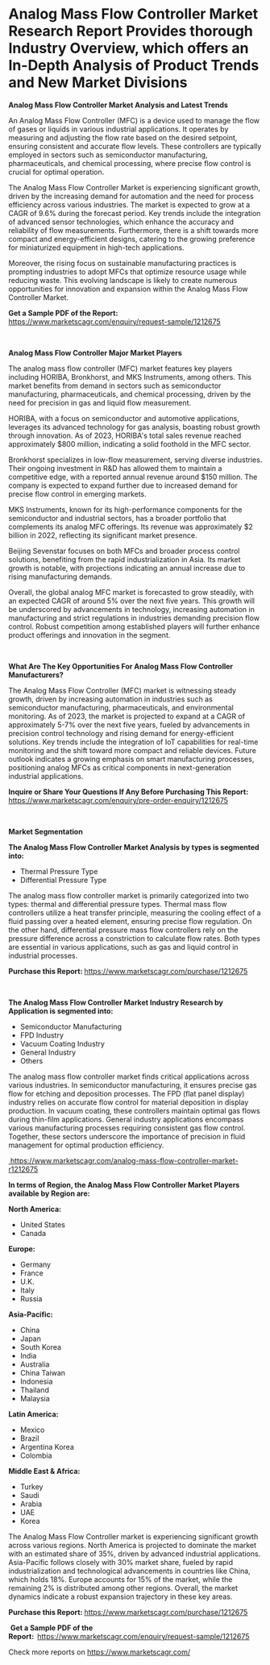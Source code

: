 <p><h1>Analog Mass Flow Controller Market Research Report Provides thorough Industry Overview, which offers an In-Depth Analysis of Product Trends and New Market Divisions</h1></p><p><strong>Analog Mass Flow Controller Market Analysis and Latest Trends</strong></p>
<p><p>An Analog Mass Flow Controller (MFC) is a device used to manage the flow of gases or liquids in various industrial applications. It operates by measuring and adjusting the flow rate based on the desired setpoint, ensuring consistent and accurate flow levels. These controllers are typically employed in sectors such as semiconductor manufacturing, pharmaceuticals, and chemical processing, where precise flow control is crucial for optimal operation.</p><p>The Analog Mass Flow Controller Market is experiencing significant growth, driven by the increasing demand for automation and the need for process efficiency across various industries. The market is expected to grow at a CAGR of 9.6% during the forecast period. Key trends include the integration of advanced sensor technologies, which enhance the accuracy and reliability of flow measurements. Furthermore, there is a shift towards more compact and energy-efficient designs, catering to the growing preference for miniaturized equipment in high-tech applications.</p><p>Moreover, the rising focus on sustainable manufacturing practices is prompting industries to adopt MFCs that optimize resource usage while reducing waste. This evolving landscape is likely to create numerous opportunities for innovation and expansion within the Analog Mass Flow Controller Market.</p></p>
<p><strong>Get a Sample PDF of the Report:&nbsp;</strong> <a href="https://www.marketscagr.com/enquiry/request-sample/1212675?utm_campaign=2480&utm_medium=2&utm_source=Github&utm_content=ia&utm_term=24032025&utm_id=analog-mass-flow-controller">https://www.marketscagr.com/enquiry/request-sample/1212675</a></p>
<p>&nbsp;</p>
<p><strong>Analog Mass Flow Controller Major Market Players</strong></p>
<p><p>The analog mass flow controller (MFC) market features key players including HORIBA, Bronkhorst, and MKS Instruments, among others. This market benefits from demand in sectors such as semiconductor manufacturing, pharmaceuticals, and chemical processing, driven by the need for precision in gas and liquid flow measurement.</p><p>HORIBA, with a focus on semiconductor and automotive applications, leverages its advanced technology for gas analysis, boasting robust growth through innovation. As of 2023, HORIBA's total sales revenue reached approximately $800 million, indicating a solid foothold in the MFC sector.</p><p>Bronkhorst specializes in low-flow measurement, serving diverse industries. Their ongoing investment in R&D has allowed them to maintain a competitive edge, with a reported annual revenue around $150 million. The company is expected to expand further due to increased demand for precise flow control in emerging markets.</p><p>MKS Instruments, known for its high-performance components for the semiconductor and industrial sectors, has a broader portfolio that complements its analog MFC offerings. Its revenue was approximately $2 billion in 2022, reflecting its significant market presence.</p><p>Beijing Sevenstar focuses on both MFCs and broader process control solutions, benefiting from the rapid industrialization in Asia. Its market growth is notable, with projections indicating an annual increase due to rising manufacturing demands.</p><p>Overall, the global analog MFC market is forecasted to grow steadily, with an expected CAGR of around 5% over the next five years. This growth will be underscored by advancements in technology, increasing automation in manufacturing and strict regulations in industries demanding precision flow control. Robust competition among established players will further enhance product offerings and innovation in the segment.</p></p>
<p>&nbsp;</p>
<p><strong>What Are The Key Opportunities For Analog Mass Flow Controller Manufacturers?</strong></p>
<p><p>The Analog Mass Flow Controller (MFC) market is witnessing steady growth, driven by increasing automation in industries such as semiconductor manufacturing, pharmaceuticals, and environmental monitoring. As of 2023, the market is projected to expand at a CAGR of approximately 5-7% over the next five years, fueled by advancements in precision control technology and rising demand for energy-efficient solutions. Key trends include the integration of IoT capabilities for real-time monitoring and the shift toward more compact and reliable devices. Future outlook indicates a growing emphasis on smart manufacturing processes, positioning analog MFCs as critical components in next-generation industrial applications.</p></p>
<p><strong>Inquire or Share Your Questions If Any Before Purchasing This Report:</strong> <a href="https://www.marketscagr.com/enquiry/pre-order-enquiry/1212675?utm_campaign=2480&utm_medium=2&utm_source=Github&utm_content=ia&utm_term=24032025&utm_id=analog-mass-flow-controller">https://www.marketscagr.com/enquiry/pre-order-enquiry/1212675</a></p>
<p>&nbsp;</p>
<p><strong>Market Segmentation</strong></p>
<p><strong>The Analog Mass Flow Controller Market Analysis by types is segmented into:</strong></p>
<p><ul><li>Thermal Pressure Type</li><li>Differential Pressure Type</li></ul></p>
<p><p>The analog mass flow controller market is primarily categorized into two types: thermal and differential pressure types. Thermal mass flow controllers utilize a heat transfer principle, measuring the cooling effect of a fluid passing over a heated element, ensuring precise flow regulation. On the other hand, differential pressure mass flow controllers rely on the pressure difference across a constriction to calculate flow rates. Both types are essential in various applications, such as gas and liquid control in industrial processes.</p></p>
<p><strong>Purchase this Report:&nbsp;</strong><a href="https://www.marketscagr.com/purchase/1212675?utm_campaign=2480&utm_medium=2&utm_source=Github&utm_content=ia&utm_term=24032025&utm_id=analog-mass-flow-controller">https://www.marketscagr.com/purchase/1212675</a></p>
<p>&nbsp;</p>
<p><strong>The Analog Mass Flow Controller Market Industry Research by Application is segmented into:</strong></p>
<p><ul><li>Semiconductor Manufacturing</li><li>FPD Industry</li><li>Vacuum Coating Industry</li><li>General Industry</li><li>Others</li></ul></p>
<p><p>The analog mass flow controller market finds critical applications across various industries. In semiconductor manufacturing, it ensures precise gas flow for etching and deposition processes. The FPD (flat panel display) industry relies on accurate flow control for material deposition in display production. In vacuum coating, these controllers maintain optimal gas flows during thin-film applications. General industry applications encompass various manufacturing processes requiring consistent gas flow control. Together, these sectors underscore the importance of precision in fluid management for optimal production efficiency.</p></p>
<p><a href="https://www.marketscagr.com/analog-mass-flow-controller-market-r1212675?utm_campaign=2480&utm_medium=2&utm_source=Github&utm_content=ia&utm_term=24032025&utm_id=analog-mass-flow-controller">&nbsp;https://www.marketscagr.com/analog-mass-flow-controller-market-r1212675</a></p>
<p><strong>In terms of Region, the Analog Mass Flow Controller Market Players available by Region are:</strong></p>
<p>
    <p> <strong> North America: </strong>
        <ul>
            <li>United States</li>
            <li>Canada</li>
        </ul>
        </p> 
    <p> <strong> Europe: </strong>
        <ul>
            <li>Germany</li>
            <li>France</li>
            <li>U.K.</li>
            <li>Italy</li>
            <li>Russia</li>
        </ul>
        </p> 
    <p> <strong> Asia-Pacific: </strong>
        <ul>
            <li>China</li>
            <li>Japan</li>
            <li>South Korea</li>
            <li>India</li>
            <li>Australia</li>
            <li>China Taiwan</li>
            <li>Indonesia</li>
            <li>Thailand</li>
            <li>Malaysia</li>
        </ul>
        </p> 
    <p> <strong> Latin America: </strong>
        <ul>
            <li>Mexico</li>
            <li>Brazil</li>
            <li>Argentina Korea</li>
            <li>Colombia</li>
        </ul>
        </p> 
    <p> <strong> Middle East & Africa: </strong>
        <ul>
            <li>Turkey</li>
            <li>Saudi</li>
            <li>Arabia</li>
            <li>UAE</li>
            <li>Korea</li>
        </ul>
    </p>
    </p>
<p><p>The Analog Mass Flow Controller market is experiencing significant growth across various regions. North America is projected to dominate the market with an estimated share of 35%, driven by advanced industrial applications. Asia-Pacific follows closely with 30% market share, fueled by rapid industrialization and technological advancements in countries like China, which holds 18%. Europe accounts for 15% of the market, while the remaining 2% is distributed among other regions. Overall, the market dynamics indicate a robust expansion trajectory in these key areas.</p></p>
<p><strong>Purchase this Report: </strong><a href="https://www.marketscagr.com/purchase/1212675?utm_campaign=2480&utm_medium=2&utm_source=Github&utm_content=ia&utm_term=24032025&utm_id=analog-mass-flow-controller">https://www.marketscagr.com/purchase/1212675</a></p>
<p>&nbsp;<strong>Get a Sample PDF of the Report:&nbsp;&nbsp;</strong><a href="https://www.marketscagr.com/enquiry/request-sample/1212675?utm_campaign=2480&utm_medium=2&utm_source=Github&utm_content=ia&utm_term=24032025&utm_id=analog-mass-flow-controller">https://www.marketscagr.com/enquiry/request-sample/1212675</a></p>
<p><strong></strong></p>
<p>Check more reports on <a href="https://www.marketscagr.com/?utm_campaign=2480&utm_medium=2&utm_source=Github&utm_content=ia&utm_term=24032025&utm_id=analog-mass-flow-controller">https://www.marketscagr.com/</a></p>